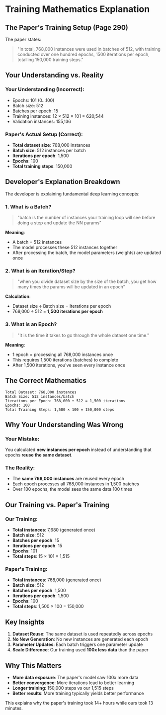 # Training Mathematics Explanation

## The Paper's Training Setup (Page 290)

The paper states:
> "In total, 768,000 instances were used in batches of 512, with training conducted over one hundred epochs, 1500 iterations per epoch, totalling 150,000 training steps."

## Your Understanding vs. Reality

### Your Understanding (Incorrect):
- Epochs: 101 (0...100)
- Batch size: 512
- Batches per epoch: 15
- Training instances: 12 × 512 × 101 = 620,544
- Validation instances: 155,136

### Paper's Actual Setup (Correct):
- **Total dataset size**: 768,000 instances
- **Batch size**: 512 instances per batch
- **Iterations per epoch**: 1,500
- **Epochs**: 100
- **Total training steps**: 150,000

## Developer's Explanation Breakdown

The developer is explaining fundamental deep learning concepts:

### 1. **What is a Batch?**
> "batch is the number of instances your training loop will see before doing a step and update the NN params"

**Meaning**: 
- A batch = 512 instances
- The model processes these 512 instances together
- After processing the batch, the model parameters (weights) are updated once

### 2. **What is an Iteration/Step?**
> "when you divide dataset size by the size of the batch, you get how many times the params will be updated in an epoch"

**Calculation**:
- Dataset size ÷ Batch size = Iterations per epoch
- 768,000 ÷ 512 = **1,500 iterations per epoch**

### 3. **What is an Epoch?**
> "It is the time it takes to go through the whole dataset one time."

**Meaning**:
- 1 epoch = processing all 768,000 instances once
- This requires 1,500 iterations (batches) to complete
- After 1,500 iterations, you've seen every instance once

## The Correct Mathematics

```
Total Dataset: 768,000 instances
Batch Size: 512 instances/batch
Iterations per Epoch: 768,000 ÷ 512 = 1,500 iterations
Epochs: 100
Total Training Steps: 1,500 × 100 = 150,000 steps
```

## Why Your Understanding Was Wrong

### Your Mistake:
You calculated **new instances per epoch** instead of understanding that epochs **reuse the same dataset**.

### The Reality:
- The **same 768,000 instances** are reused every epoch
- Each epoch processes all 768,000 instances in 1,500 batches
- Over 100 epochs, the model sees the same data 100 times

## Our Training vs. Paper's Training

### Our Training:
- **Total instances**: 7,680 (generated once)
- **Batch size**: 512
- **Batches per epoch**: 15
- **Iterations per epoch**: 15
- **Epochs**: 101
- **Total steps**: 15 × 101 = 1,515

### Paper's Training:
- **Total instances**: 768,000 (generated once)
- **Batch size**: 512  
- **Batches per epoch**: 1,500
- **Iterations per epoch**: 1,500
- **Epochs**: 100
- **Total steps**: 1,500 × 100 = 150,000

## Key Insights

1. **Dataset Reuse**: The same dataset is used repeatedly across epochs
2. **No New Generation**: No new instances are generated each epoch
3. **Parameter Updates**: Each batch triggers one parameter update
4. **Scale Difference**: Our training used **100x less data** than the paper

## Why This Matters

- **More data exposure**: The paper's model saw 100x more data
- **Better convergence**: More iterations lead to better learning
- **Longer training**: 150,000 steps vs our 1,515 steps
- **Better results**: More training typically yields better performance

This explains why the paper's training took 14+ hours while ours took 13 minutes.
